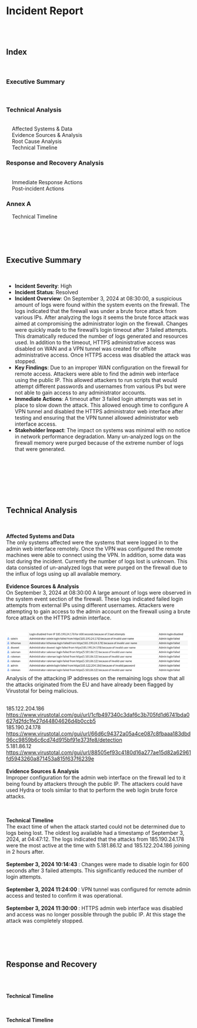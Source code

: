 <html>

<h1>Incident Report</h1>
<br />
<br />
 

<h2>Index</h2>
<br />

<h3>Executive Summary </h3>
<br />
<h3>Technical Analysis</h3>
<br />
	&nbsp; &nbsp; Affected Systems & Data
<br />
	&nbsp; &nbsp; Evidence Sources & Analysis 
<br />
	&nbsp; &nbsp; Root Cause Analysis	
<br />
	&nbsp; &nbsp; Technical Timeline	
<br />
<h3>Response and Recovery Analysis</h3>
<br />
	&nbsp; &nbsp; Immediate Response Actions
<br />
	&nbsp; &nbsp; Post-incident Actions
<br />

<h3>Annex A</h3>
	&nbsp; &nbsp; Technical Timeline
<br />
<br />
<br />
<br />
<br />


<h2>Executive Summary</h2>
<br />
<ul>
  <li><b>Incident Severity</b>: High</li>
  <li><b>Incident Status</b>: Resolved</li>
  <li><b>Incident Overview</b>: On September 3, 2024 at 08:30:00, a suspicious amount of logs were found within the system events on the firewall. The logs indicated that the firewall was under a brute force attack from various IPs. After analyzing the logs it seems the brute force attack was aimed at compromising the administrator login on the firewall. Changes were quickly made to the firewall’s login timeout after 3 failed  attempts. This dramatically reduced the number of logs generated and resources used. In addition to the timeout, HTTPS administrative access was disabled on WAN and a VPN tunnel was created for offsite      administrative access. Once HTTPS access was disabled the attack was stopped. </li>
  <li><b>Key Findings</b>: Due to an improper WAN configuration on the firewall for remote access. Attackers were able to find the admin web interface using the public IP. This allowed attackers to run scripts that would attempt different passwords and usernames from various IPs but were not able to gain access to any administrator accounts.</li>
  <li><b>Immediate Actions</b>: A timeout after 3 failed login attempts was set in place to slow down the attack. This allowed enough time to configure A VPN tunnel and disabled the HTTPS administrator web interface after testing and ensuring that the VPN tunnel allowed administrator web interface access. </li>
  <li><b>Stakeholder Impact</b>: The impact on systems was minimal with no notice in network performance degradation. Many un-analyzed logs on the firewall memory were purged because of the extreme number of logs that were generated. </li>
</ul>  
<br />
<br />
<br />
<br />
<br />
<br />

<h2>Technical Analysis</h2>
<br />

<b>Affected Systems and Data </b>
<br />
The only systems affected were the systems that were logged in to the admin web interface remotely. Once the VPN was configured the remote machines were able to connect using the VPN. In addition, some data was lost during the incident. Currently the number of logs lost is unknown. This data consisted of un-analyzed logs that were purged on the firewall due to the influx of logs using up all available memory. 
<br />
<br />
<b>Evidence Sources & Analysis </b>
<br />
On September 3, 2024 at 08:30:00 A large amount of logs were observed in the system event section of the firewall. These logs indicated failed login attempts from external IPs using different usernames. Attackers were attempting to gain access to the admin account on the firewall using a brute force attack on the HTTPS admin interface. 

<br />

<img src="https://github.com/Andyvillanueva9/Projectimages/blob/main/Untitled.jpg?raw=true](https://github.com/Andyvillanueva9/Projectimages/blob/e2e2991c2109b147dedfb8e78696c64f2d7e6fbf/Screenshot%201.jpg">

<br />
Analysis of the attacking IP addresses on the remaining logs show that all the attacks originated from the EU and have already been flagged by Virustotal for being malicious.
<br />
<br />

185.122.204.186 
<br />
https://www.virustotal.com/gui/url/1cfb497340c3daf6c3b705fd1d6741bda0627d2fdc1fe27d44804626d4b0ccb5
<br />
185.190.24.178
<br />
https://www.virustotal.com/gui/url/66d6c94372a05a4ce087c8fbaaa183dbd96cc9859b6c6cd74d915bf91e373fe8/detection
<br />
5.181.86.12
<br />
https://www.virustotal.com/gui/url/88505ef93c4180d16a277ae15d82a62961fd5943260a871453a815f637f6239e
<br />
<br />
<b>Evidence Sources & Analysis </b>
<br />
Improper configuration for the admin web interface on the firewall led to it being found by attackers through the public IP. The attackers could have used Hydra or tools similar to that to perform the web login brute force attacks. 

<br />
<br />
<b>Technical Timeline </b>
<br />
The exact time of when the attack started could not be determined due to logs being lost. The oldest log available had a timestamp of September 3, 2024, at 04:47:12. The logs indicated that the attacks from 185.190.24.178 were the most active at the time with 5.181.86.12 and 185.122.204.186 joining in 2 hours after. 
<br />
<br />
<b>September 3, 2024 10:14:43 </b>: Changes were made to disable login for 600 seconds after 3 failed attempts. This significantly reduced the number of login attempts. 
<br />
<br />
<b>September 3, 2024 11:24:00 </b>: VPN tunnel was configured for remote admin access and tested to confirm it was operational. 
<br />
<br />
<b>September 3, 2024 11:30:00 </b>: HTTPS admin web interface was disabled and access was no longer possible through the public IP.  At this stage the attack was completely stopped. 
<br />
<br />
<br />
<br />
<br />
<h2>Response and Recovery</h2>
<br />
<br />

<b>Technical Timeline </b>

<br />
<br />
<b>Technical Timeline </b>





</html>

<!--
 ```diff
- text in red
+ text in green
! text in orange
# text in gray
@@ text in purple (and bold)@@
```
--!>
